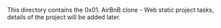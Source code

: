 This directory contains the 0x01. AirBnB clone - Web static project tasks, details of the project will be added later.
